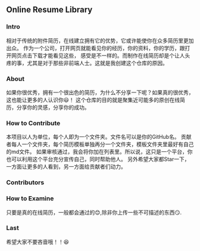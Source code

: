 ## Online Resume Library

### Intro

相对于传统的附件简历，在线建立拥有它的优势，它或许能使你在众多简历里更加出众。
作为一个公司，打开网页就能看见你的经历，你的资料，你的学历，跟打开网页点击下载才能看见这些，
感受是不一样的。而制作在线简历却是个让人头疼的事，尤其是对于那些非前端人士。这就是我创建这个仓库的原因。

### About

如果你很优秀，拥有一个很出色的简历，为什么不分享一下呢？如果真的很优秀，这也能让更多的人认识你:smiley:！
这个仓库的目的就是聚集近可能多的原创在线简历，分享你的灵感，分享你的成功。

### How to Contribute

本项目以人为单位，每个人即为一个文件夹。文件名可以是你的GitHub名。
贡献者每人一个文件夹，每个简历模板单独再分一个文件夹，模板文件夹里最好有自己的md文件。
如果审核通过，我会将你加在列表里。所以说，这只是一个平台，你也可以利用这个平台充分宣传自己，同时帮助他人。
另外希望大家都Star一下，一方面让更多的人看到，另一方面给贡献者们动力。

### Contributors

### How to Examine

只要是真的在线简历，一般都会通过的:blush:,除非你上传一些不可描述的东西:smirk:.

### Last

希望大家不要吝啬哦！！:satisfied:

